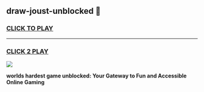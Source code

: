 
## draw-joust-unblocked 👋
<h3>
<a href="https://premium.freeplayer.one?title=draw-joust-unblocked&ref=14F">CLICK TO PLAY</a></h3>
<hr>

<h3>
<a href="https://premium.freeplayer.one?title=draw-joust-unblocked&ref=14F">CLICK 2 PLAY</a>
  
</h3>

<a href="https://premium.freeplayer.one?title=draw-joust-unblocked&ref=12F/"><img src="https://clearcache.store/games.png"></a>


**worlds hardest game unblocked: Your Gateway to Fun and Accessible Online Gaming**
